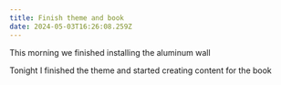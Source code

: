```yaml
---
title: Finish theme and book
date: 2024-05-03T16:26:08.259Z
---
```


This morning we finished installing the aluminum wall

Tonight I finished the theme and started creating content for the book
